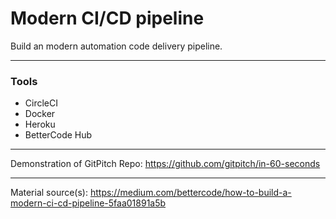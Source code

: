# Modern CI/CD pipeline

Build an modern automation code delivery pipeline.

---

### Tools

- CircleCI
- Docker
- Heroku
- BetterCode Hub

---

Demonstration of GitPitch 
Repo: https://github.com/gitpitch/in-60-seconds


---

Material source(s):
https://medium.com/bettercode/how-to-build-a-modern-ci-cd-pipeline-5faa01891a5b
